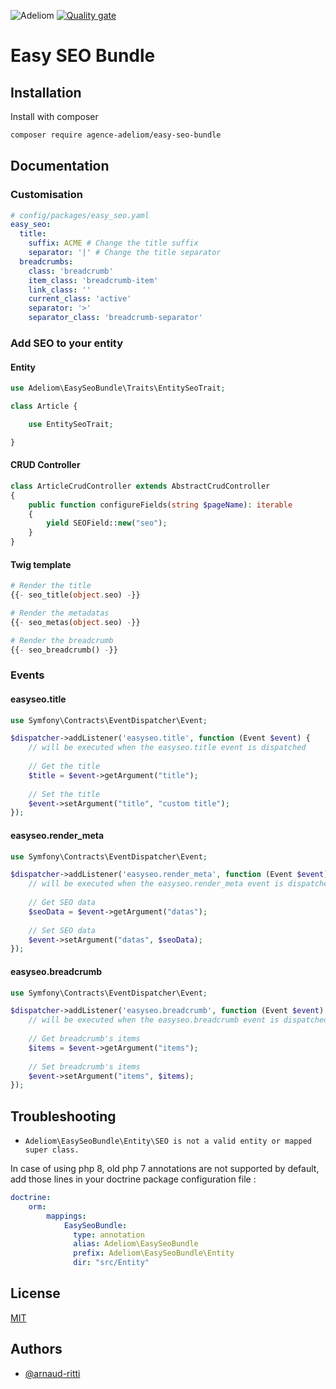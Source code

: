 
![Adeliom](https://adeliom.com/public/uploads/2017/09/Adeliom_logo.png)
[![Quality gate](https://sonarcloud.io/api/project_badges/quality_gate?project=agence-adeliom_easy-seo-bundle)](https://sonarcloud.io/dashboard?id=agence-adeliom_easy-seo-bundle)

# Easy SEO Bundle


## Installation

Install with composer

```bash
composer require agence-adeliom/easy-seo-bundle
```

## Documentation

### Customisation

```yaml
# config/packages/easy_seo.yaml
easy_seo:
  title:
    suffix: ACME # Change the title suffix
    separator: '|' # Change the title separator
  breadcrumbs:
    class: 'breadcrumb'
    item_class: 'breadcrumb-item'
    link_class: ''
    current_class: 'active'
    separator: '>'
    separator_class: 'breadcrumb-separator'
```

### Add SEO to your entity
#### Entity
```php
use Adeliom\EasySeoBundle\Traits\EntitySeoTrait;

class Article {

    use EntitySeoTrait;

}
```
#### CRUD Controller
```php
class ArticleCrudController extends AbstractCrudController
{
    public function configureFields(string $pageName): iterable
    {
        yield SEOField::new("seo");
    }
}
```
#### Twig template
```php
# Render the title
{{- seo_title(object.seo) -}}

# Render the metadatas
{{- seo_metas(object.seo) -}}

# Render the breadcrumb
{{- seo_breadcrumb() -}}
```

### Events

#### easyseo.title
```php
use Symfony\Contracts\EventDispatcher\Event;

$dispatcher->addListener('easyseo.title', function (Event $event) {
    // will be executed when the easyseo.title event is dispatched
    
    // Get the title
    $title = $event->getArgument("title");
    
    // Set the title
    $event->setArgument("title", "custom title");
});
```
#### easyseo.render_meta
```php
use Symfony\Contracts\EventDispatcher\Event;

$dispatcher->addListener('easyseo.render_meta', function (Event $event) {
    // will be executed when the easyseo.render_meta event is dispatched
    
    // Get SEO data
    $seoData = $event->getArgument("datas");
    
    // Set SEO data
    $event->setArgument("datas", $seoData);
});
```
#### easyseo.breadcrumb
```php
use Symfony\Contracts\EventDispatcher\Event;

$dispatcher->addListener('easyseo.breadcrumb', function (Event $event) {
    // will be executed when the easyseo.breadcrumb event is dispatched
    
    // Get breadcrumb's items
    $items = $event->getArgument("items");
    
    // Set breadcrumb's items
    $event->setArgument("items", $items);
});
```

## Troubleshooting

- ```Adeliom\EasySeoBundle\Entity\SEO is not a valid entity or mapped super class.```

In case of using php 8, old php 7 annotations are not supported by default, add those lines in your doctrine package configuration file :
```yml
doctrine:
    orm:
        mappings:
            EasySeoBundle:
              type: annotation
              alias: Adeliom\EasySeoBundle
              prefix: Adeliom\EasySeoBundle\Entity
              dir: "src/Entity"
```

## License

[MIT](https://choosealicense.com/licenses/mit/)


## Authors

- [@arnaud-ritti](https://github.com/arnaud-ritti)


